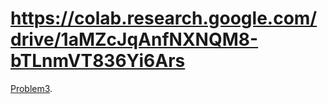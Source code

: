 # https://colab.research.google.com/drive/1aMZcJqAnfNXNQM8-bTLnmVT836Yi6Ars
[Problem3](https://colab.research.google.com/drive/1REPUXJHcI133GspindTENldDgmDx5fvE).
